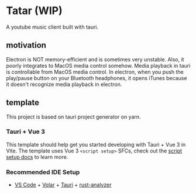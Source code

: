 # Tatar (WIP)

A youtube music client built with tauri.

## motivation

Electron is NOT memory-efficient and is sometimes very unstable. Also, it poorly integrates to MacOS media control somehow.
Media playback in tauri is controllable from MacOS media control. In electron, when you push the play/pause button on your Bluetooth headphones, it opens iTunes because it doesn't recognize media playback in electron.

## template

This project is based on tauri project generator on yarn.

### Tauri + Vue 3

This template should help get you started developing with Tauri + Vue 3 in Vite. The template uses Vue 3 `<script setup>` SFCs, check out the [script setup docs](https://v3.vuejs.org/api/sfc-script-setup.html#sfc-script-setup) to learn more.

### Recommended IDE Setup

- [VS Code](https://code.visualstudio.com/) + [Volar](https://marketplace.visualstudio.com/items?itemName=Vue.volar) + [Tauri](https://marketplace.visualstudio.com/items?itemName=tauri-apps.tauri-vscode) + [rust-analyzer](https://marketplace.visualstudio.com/items?itemName=rust-lang.rust-analyzer)
